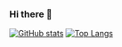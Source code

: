 ### Hi there 👋

[![GitHub stats](https://github-readme-stats.vercel.app/api?username=chigozie-coder&theme=dark&border_radius=1em&show_icons=true)](https://github.com/anuraghazra/github-readme-stats)<!--
[![Readme Card](https://github-readme-stats.vercel.app/api/pin/?username=chigozie-coder&repo)](https://github.com/anuraghazra/github-readme-stats)-->
[![Top Langs](https://github-readme-stats.vercel.app/api/top-langs/?username=chigozie-coder&layout=compact&theme=dark&border_radius=1em)](https://github.com/anuraghazra/github-readme-stats)

<!--
**chigozie-coder/chigozie-coder** is a ✨ _special_ ✨ repository because its `README.md` (this file) appears on your GitHub profile.

Here are some ideas to get you started:

- 🔭 I’m currently working on ...
- 🌱 I’m currently learning ...
- 👯 I’m looking to collaborate on ...
- 🤔 I’m looking for help with ...
- 💬 Ask me about ...
- 📫 How to reach me: ...
- 😄 Pronouns: ...
- ⚡ Fun fact: ...
-->
